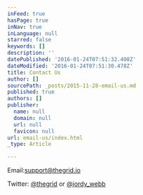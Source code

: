 ```yaml
---
inFeed: true
hasPage: true
inNav: true
inLanguage: null
starred: false
keywords: []
description: ''
datePublished: '2016-01-24T07:51:32.408Z'
dateModified: '2016-01-24T07:51:30.478Z'
title: Contact Us
author: []
sourcePath: _posts/2015-11-28-email-us.md
published: true
authors: []
publisher:
  name: null
  domain: null
  url: null
  favicon: null
url: email-us/index.html
_type: Article

---
```

Email:[support@thegrid.io][0]

Twitter: [@thegrid][1] or [@jordy\_webb][2]

[0]: mailto:support@thegrid.io
[1]: https://twitter.com/thegrid
[2]: https://twitter.com/Jordy_Webb